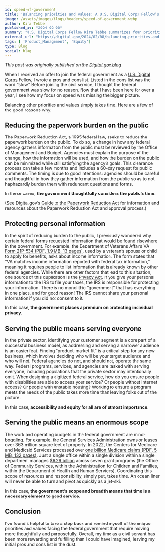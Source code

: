```yaml
---
id: speed-of-government
title: 'Balancing priorities and values: A U.S. Digital Corps Fellow’s perspective on speed of government'
image: /assets/images/blogs/headers/speed-of-government.webp
author: Kira Tebbe
published_at: "2024-02-08"
summary: "U.S. Digital Corps Fellow Kira Tebbe summarizes four priorities and values that simply take time: consideration of the public's time, privacy, accessibility and equity, and scope."
external_url: "https://digital.gov/2024/02/08/balancing-priorities-and-values/"
tags: [ 'Product_Management', 'Equity']
type: Blog
social: blog
---
```

*This post was originally published on the [Digital.gov blog](https://digital.gov/2024/02/08/balancing-priorities-and-values/)*

When I received an offer to join the federal government as a [U.S. Digital Corps](https://digitalcorps.gsa.gov/) Fellow, I wrote a pros and cons list. Listed in the cons list was the word “slow.” Before joining the civil service, I thought the federal government was slow for no reason. Now that I have been here for over a year, I see how my focus on speed was missing the bigger picture.

Balancing other priorities and values simply takes time. Here are a few of the good reasons why.

## Reducing the paperwork burden on the public

The Paperwork Reduction Act, a 1995 federal law, seeks to reduce the paperwork burden on the public. To do so, a change in how any federal agency gathers information from the public must be reviewed by the Office of Management and Budget. Agencies must explain the purpose of the change, how the information will be used, and how the burden on the public can be minimized while still satisfying the agency’s goals. This clearance process can take a few months and includes a 60-day request for public comments. 
The timing is due to good intentions: agencies should be careful and thoughtful in how they gather information from the public so as to not haphazardly burden them with redundant questions and forms.

In these cases, **the government thoughtfully considers the public’s time**.

(See Digital.gov’s [Guide to the Paperwork Reduction Act](https://pra.digital.gov/) for information and resources about the Paperwork Reduction Act and approval process.)

## Protecting personal information

In the spirit of reducing burden to the public, I previously wondered why certain federal forms requested information that would be found elsewhere in the government. For example, the Department of Veterans Affairs [VA Form 21P-534 (PDF, 1.9 MB, 13 pages)](https://www.vba.va.gov/pubs/forms/vba-21p-534-are.pdf), used by a veteran’s spouse or child to apply for benefits, asks about income information. 
The form states that “VA matches income information reported with federal tax information,” meaning it requires people to list information that is already known by other federal agencies. While there are other factors that lead to this situation, one source of this duplication is the [Privacy Act](https://www.justice.gov/opcl/privacy-act-1974). If you give your personal information to the IRS to file your taxes, the IRS is responsible for protecting your information. There is no monolithic “government” that has everything in one place, and for good reason! The IRS cannot share your personal information if you did not consent to it.

In this case, **the government places a premium on protecting individual privacy**.

## Serving the public means serving everyone

In the private sector, identifying your customer segment is a core part of a successful business model, as addressing and serving a narrower audience is an easier feat. Finding “product-market fit” is a critical step for any new business, which involves deciding who will be your target audience and who will not. Federal agencies do not, and should not, operate the same way. Federal programs, services, and agencies are tasked with serving everyone, including populations that the private sector may intentionally omit. When designing a digitized federal service, how do you ensure people with disabilities are able to access your service? Or people without internet access? Or people with unstable housing? Working to ensure a program meets the needs of the public takes more time than leaving folks out of the picture.

In this case, **accessibility and equity for all are of utmost importance**.

## Serving the public means an enormous scope

The work and operating budgets in the federal government are mind-boggling. For example, the General Services Administration owns or leases over 363 million square feet of property. In 2022, the Centers for Medicare and Medicaid Services processed over [one billion Medicare claims (PDF, 5 MB, 132 pages)](https://www.cms.gov/files/document/cms-financial-report-fiscal-year-2022.pdf). Just a single office within a single division within a single department manages [$6.29 billion](https://www.acf.hhs.gov/ocs/fact-sheet) across seven grant programs (the Office of Community Services, within the Administration for Children and Families, within the Department of Health and Human Services). Coordinating this scope of resources and responsibility, simply put, takes time. An ocean liner will never be able to turn and pivot as quickly as a jet-ski.

In this case, **the government’s scope and breadth means that time is a necessary element to good service**.

## Conclusion

I’ve found it helpful to take a step back and remind myself of the unique priorities and values facing the federal government that require moving more thoughtfully and purposefully. Overall, my time as a civil servant has been more rewarding and fulfilling than I could have imagined, leaving my initial pros and cons list in the dust.
